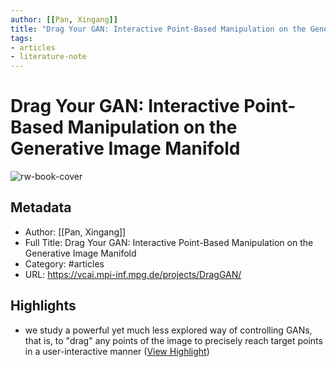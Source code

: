 ```yaml
---
author: [[Pan, Xingang]]
title: "Drag Your GAN: Interactive Point-Based Manipulation on the Generative Image Manifold"
tags: 
- articles
- literature-note
---
```

# Drag Your GAN: Interactive Point-Based Manipulation on the Generative Image Manifold

![rw-book-cover](https://readwise-assets.s3.amazonaws.com/static/images/article0.00998d930354.png)

## Metadata
- Author: [[Pan, Xingang]]
- Full Title: Drag Your GAN: Interactive Point-Based Manipulation on the Generative Image Manifold
- Category: #articles
- URL: https://vcai.mpi-inf.mpg.de/projects/DragGAN/

## Highlights
- we study a powerful yet much less explored way of controlling GANs, that is, to "drag" any points of the image to precisely reach target points in a user-interactive manner ([View Highlight](https://read.readwise.io/read/01h0tpwaxk9fgn6c1pwdb7e85z))
